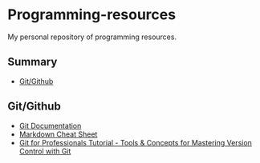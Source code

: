 # **Programming-resources**

My personal repository of programming resources.

## **Summary**
- [Git/Github](#gitgithub)


## **Git/Github**

- [Git Documentation](https://git-scm.com/book/en/v2)
- [Markdown Cheat Sheet](https://www.markdownguide.org/cheat-sheet/)
- [Git for Professionals Tutorial - Tools & Concepts for Mastering Version Control with Git](https://youtu.be/Uszj_k0DGsg)

